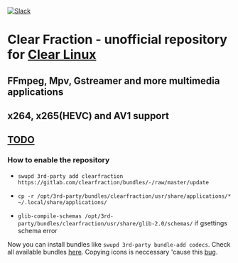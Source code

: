 [![Slack](https://img.shields.io/badge/Community-Slack-orange.svg)](https://join.slack.com/t/linuxgangclub/shared_invite/enQtODYyNDMzNTIzMzYzLWJjYWYxNjBiNGZmYzc1MWIyYmIxZGQxNzRkOGUzNTdkY2NmZTJmOGQ3OWI0YTkzMDU2NGNlMGRmNTA2YWNjMzk)

# Clear Fraction - unofficial repository for [Clear Linux](https://clearlinux.org/)
## FFmpeg, Mpv, Gstreamer and more multimedia applications
## x264, x265(HEVC) and AV1 support


## [TODO](https://github.com/clearfraction/distribution/projects/1)

### How to enable the repository

* `swupd 3rd-party add clearfraction https://gitlab.com/clearfraction/bundles/-/raw/master/update`

* `cp -r /opt/3rd-party/bundles/clearfraction/usr/share/applications/* ~/.local/share/applications/`

* `glib-compile-schemas /opt/3rd-party/bundles/clearfraction/usr/share/glib-2.0/schemas/` if gsettings schema error

Now you can install bundles like `swupd 3rd-party bundle-add codecs`. Check all available bundles [here](https://github.com/clearfraction/bundles/tree/master/configs). 
Copying icons is neccessary 'cause this [bug](https://github.com/clearlinux/swupd-client/issues/1420).



